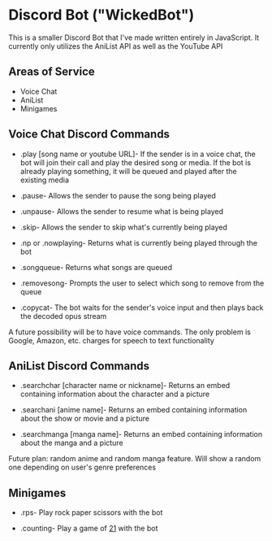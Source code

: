 # Discord Bot ("WickedBot")
This is a smaller Discord Bot that I've made written entirely in JavaScript. It currently only utilizes the AniList API as well as the YouTube API

## Areas of Service
* Voice Chat
* AniList
* Minigames

## Voice Chat Discord Commands
* .play [song name or youtube URL]- If the sender is in a voice chat, the bot will join their call and play the desired song or media. If the bot is already playing something, it will be queued and played after the existing media

* .pause- Allows the sender to pause the song being played

* .unpause- Allows the sender to resume what is being played

* .skip- Allows the sender to skip what's currently being played

* .np or .nowplaying- Returns what is currently being played through the bot

* .songqueue- Returns what songs are queued

* .removesong- Prompts the user to select which song to remove from the queue

* .copycat- The bot waits for the sender's voice input and then plays back the decoded opus stream

A future possibility will be to have voice commands. The only problem is Google, Amazon, etc. charges for speech to text functionality


## AniList Discord Commands
* .searchchar [character name or nickname]- Returns an embed containing information about the character and a picture

* .searchani [anime name]- Returns an embed containing information about the show or movie and a picture

* .searchmanga [manga name]- Returns an embed containing information about the manga and a picture

Future plan: random anime and random manga feature. Will show a random one depending on user's genre preferences

## Minigames
* .rps- Play rock paper scissors with the bot

* .counting- Play a game of [21](https://en.wikipedia.org/wiki/21_(drinking_game)#:~:text=21%2C%20Bagram%2C%20or%20Twenty%20Plus,and%20starts%20the%20new%20round.) with the bot

